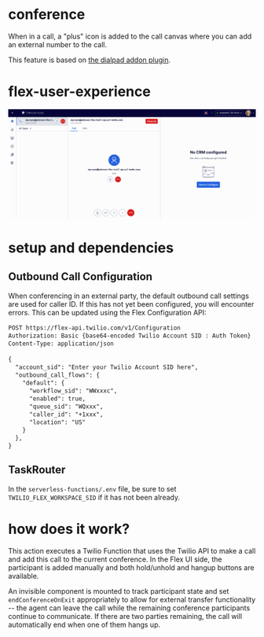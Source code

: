 # conference

When in a call, a "plus" icon is added to the call canvas where you can add an external number to the call.

This feature is based on [the dialpad addon plugin](https://github.com/twilio-professional-services/flex-dialpad-addon-plugin).

# flex-user-experience

![Conference demo](screenshots/conference.gif)

# setup and dependencies

## Outbound Call Configuration

When conferencing in an external party, the default outbound call settings are used for caller ID. If this has not yet been configured, you will encounter errors. This can be updated using the Flex Configuration API:

```
POST https://flex-api.twilio.com/v1/Configuration
Authorization: Basic {base64-encoded Twilio Account SID : Auth Token}
Content-Type: application/json

{
  "account_sid": "Enter your Twilio Account SID here",
  "outbound_call_flows": {
    "default": {
      "workflow_sid": "WWxxxc",
      "enabled": true,
      "queue_sid": "WQxxx",
      "caller_id": "+1xxx",
      "location": "US"
    }
  },
}
```

## TaskRouter

In the `serverless-functions/.env` file, be sure to set `TWILIO_FLEX_WORKSPACE_SID` if it has not been already.

# how does it work?

This action executes a Twilio Function that uses the Twilio API to make a call and add this call to the current conference. In the Flex UI side, the participant is added manually and both hold/unhold and hangup buttons are available.

An invisible component is mounted to track participant state and set `endConferenceOnExit` appropriately to allow for external transfer functionality -- the agent can leave the call while the remaining conference participants continue to communicate. If there are two parties remaining, the call will automatically end when one of them hangs up.